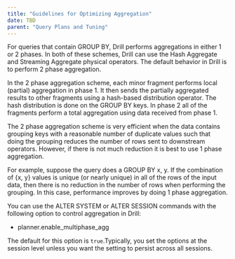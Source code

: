 ```yaml
---
title: "Guidelines for Optimizing Aggregation"
date: TBD 
parent: "Query Plans and Tuning"
--- 
```



For queries that contain GROUP BY, Drill performs aggregations in either 1 or 2 phases.  In both of these schemes, Drill can use the Hash Aggregate and Streaming Aggregate physical operators.  The default behavior in Drill is to perform 2 phase aggregation.  
 
In the 2 phase aggregation scheme, each minor fragment performs local (partial) aggregation in phase 1.  It then sends the partially aggregated results to other fragments using a hash-based distribution operator.  The hash distribution is done on the GROUP BY keys.  In phase 2 all of the fragments perform a total aggregation using data received from phase 1.  
 
The 2 phase aggregation scheme is very efficient when the data contains grouping keys with a reasonable number of duplicate values such that doing the grouping reduces the number of rows sent to downstream operators.  However, if there is not much reduction it is best to use 1 phase aggregation.   
 
For example, suppose the query does a GROUP BY x, y.  If the combination of {x, y} values is unique (or nearly unique) in all of the rows of the input data, then there is no reduction in the number of rows when performing the grouping.  In this case, performance improves by doing 1 phase aggregation.  
 
You can use the ALTER SYSTEM or ALTER SESSION commands with the following option to control aggregation in Drill:

*  planner.enable\_multiphase\_agg 

 
The default for this option is `true`.Typically, you set the options at the session level unless you want the setting to persist across all sessions.
 
